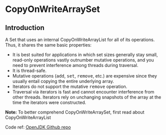 # CopyOnWriteArraySet

## Introduction

A Set that uses an internal CopyOnWriteArrayList for all of its operations.  Thus, it shares the same basic properties:
 - It is best suited for applications in which set sizes generally stay small, read-only operations vastly outnumber mutative operations, and you need to prevent interference among threads during traversal.
- It is thread-safe.
- Mutative operations (<tt>add</tt>, <tt>set</tt>, <tt>remove</tt>, etc.) are expensive since they usually entail copying the entire underlying array.
- Iterators do not support the mutative <tt>remove</tt> operation.
- Traversal via iterators is fast and cannot encounter interference from other threads. Iterators rely on unchanging snapshots of the array at the time the iterators were constructed.

**Note:** To better comprehend CopyOnWriteArraySet, first read about CopyOnWriteArrayList

Code ref: [OpenJDK Github repo](https://github.com/openjdk/jdk/blob/master/src/java.base/share/classes/java/util/concurrent/CopyOnWriteArraySet.java)
